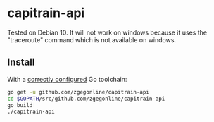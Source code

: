 # capitrain-api
Tested on Debian 10. It will not work on windows because it uses the "traceroute" command which is not available on windows.

## Install

With a [correctly configured](https://golang.org/doc/install#testing) Go toolchain:

```sh
go get -u github.com/zgegonline/capitrain-api
cd $GOPATH/src/github.com/zgegonline/capitrain-api
go build
./capitrain-api
```


